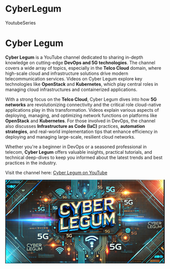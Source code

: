 # CyberLegum
YoutubeSeries

# **Cyber Legum**

**Cyber Legum** is a YouTube channel dedicated to sharing in-depth knowledge on cutting-edge **DevOps and 5G technologies**. The channel covers a wide array of topics, especially in the **Telco Cloud** domain, where high-scale cloud and infrastructure solutions drive modern telecommunication services. Videos on Cyber Legum explore key technologies like **OpenStack** and **Kubernetes**, which play central roles in managing cloud infrastructures and containerized applications.

With a strong focus on the **Telco Cloud**, Cyber Legum dives into how **5G networks** are revolutionizing connectivity and the critical role cloud-native applications play in this transformation. Videos explain various aspects of deploying, managing, and optimizing network functions on platforms like **OpenStack** and **Kubernetes**. For those involved in DevOps, the channel also discusses **Infrastructure as Code (IaC)** practices, **automation strategies**, and real-world implementation tips that enhance efficiency in deploying and managing large-scale, resilient cloud networks.

Whether you're a beginner in DevOps or a seasoned professional in telecom, **Cyber Legum** offers valuable insights, practical tutorials, and technical deep-dives to keep you informed about the latest trends and best practices in the industry.



Visit the channel here: [Cyber Legum on YouTube](https://www.youtube.com/@cyberlegum/videos)




![Image Alt](https://github.com/ubuntomathur/CyberLegum/blob/7437f8e0c679df680d1ad0a229ee400569534cf3/2024-10-31_13-34-02.jpg)
